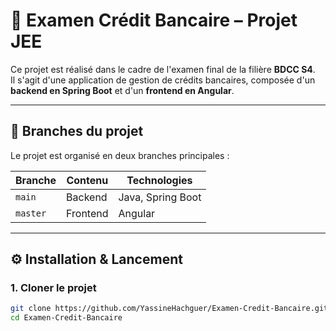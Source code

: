 # 💼 Examen Crédit Bancaire – Projet JEE

Ce projet est réalisé dans le cadre de l'examen final de la filière **BDCC S4**.  
Il s'agit d'une application de gestion de crédits bancaires, composée d'un **backend en Spring Boot** et d'un **frontend en Angular**.

---

## 🌿 Branches du projet

Le projet est organisé en deux branches principales :

| Branche | Contenu      | Technologies    |
|---------|--------------|-----------------|
| `main`  | Backend      | Java, Spring Boot |
| `master`| Frontend     | Angular         |

---

## ⚙️ Installation & Lancement

### 1. Cloner le projet

```bash
git clone https://github.com/YassineHachguer/Examen-Credit-Bancaire.git
cd Examen-Credit-Bancaire
